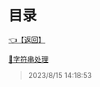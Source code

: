 # 目录  


[👈【返回】](/--目录--/dotnet/CSharp笔记/--目录--CSharp笔记)  


[📜字符串处理](/dotnet/CSharp笔记/字符串处理/字符串处理)  







> 2023/8/15 14:18:53
